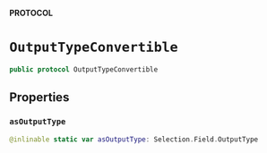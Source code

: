 **PROTOCOL**

# `OutputTypeConvertible`

```swift
public protocol OutputTypeConvertible
```

## Properties
### `asOutputType`

```swift
@inlinable static var asOutputType: Selection.Field.OutputType
```
